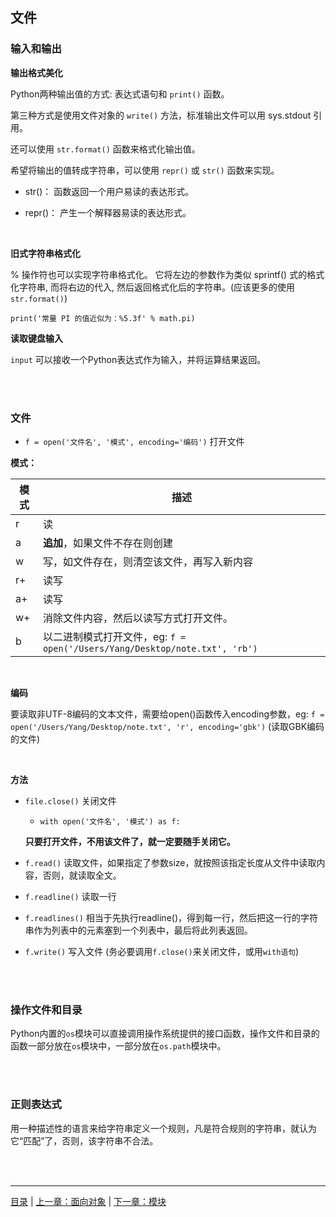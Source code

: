 ## 文件

### 输入和输出


**输出格式美化**

Python两种输出值的方式: 表达式语句和 `print()` 函数。

第三种方式是使用文件对象的 `write()` 方法，标准输出文件可以用 sys.stdout 引用。

还可以使用 `str.format()` 函数来格式化输出值。

希望将输出的值转成字符串，可以使用 `repr()` 或 `str()` 函数来实现。

* str()： 函数返回一个用户易读的表达形式。

* repr()： 产生一个解释器易读的表达形式。
<br>

**旧式字符串格式化**

% 操作符也可以实现字符串格式化。 它将左边的参数作为类似 sprintf() 式的格式化字符串, 而将右边的代入, 然后返回格式化后的字符串。(应该更多的使用 `str.format()`)

`print('常量 PI 的值近似为：%5.3f' % math.pi)`
<br>

**读取键盘输入**

`input` 可以接收一个Python表达式作为输入，并将运算结果返回。

<br><br>


### 文件

* `f = open('文件名', '模式', encoding='编码')`  打开文件

**模式：**

模式 | 描述
-----|------
  r |  读
  a |  **追加**，如果文件不存在则创建
  w |  写，如文件存在，则清空该文件，再写入新内容
  r+|  读写
  a+|  读写
  w+|  消除文件内容，然后以读写方式打开文件。
  b |  以二进制模式打开文件，eg: `f = open('/Users/Yang/Desktop/note.txt', 'rb')`

<br>


**编码**

要读取非UTF-8编码的文本文件，需要给open()函数传入encoding参数，eg: `f = open('/Users/Yang/Desktop/note.txt', 'r', encoding='gbk')` (读取GBK编码的文件)

<br>


**方法**

* `file.close()`  关闭文件

    * `with open('文件名', '模式') as f:`
    
    **只要打开文件，不用该文件了，就一定要随手关闭它。**


* `f.read()`  读取文件，如果指定了参数size，就按照该指定长度从文件中读取内容，否则，就读取全文。

* `f.readline()`  读取一行

* `f.readlines()`  相当于先执行readline()，得到每一行，然后把这一行的字符串作为列表中的元素塞到一个列表中，最后将此列表返回。

* `f.write()` 写入文件 (务必要调用`f.close()`来关闭文件，或用`with语句`)

<br><br>


### 操作文件和目录

Python内置的`os`模块可以直接调用操作系统提供的接口函数，操作文件和目录的函数一部分放在`os`模块中，一部分放在`os.path`模块中。

<br><br>


### 正则表达式

用一种描述性的语言来给字符串定义一个规则，凡是符合规则的字符串，就认为它“匹配”了，否则，该字符串不合法。

<br><br>

-----

[目录](https://github.com/ykqmain/Learning-Python-with-Git) | [上一章：面向对象](https://github.com/ykqmain/Learning-Python-with-Git/blob/master/text/4.md) | [下一章：模块](https://github.com/ykqmain/Learning-Python-with-Git/blob/master/text/6.md)
